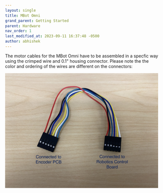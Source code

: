 ```yaml
---
layout: single
title: MBot Omni
grand_parent: Getting Started
parent: Hardware
nav_order: 1
last_modified_at: 2023-09-11 16:37:48 -0500
author: abhishek
---
```


The motor cables for the MBot Omni have to be assembled in a specfic way using the crimped wire and 0.1" housing connector. Please note the the color and ordering of the wires are different on the connectors:


 <a class="image-link" href="/assets/images/hardware/omni/bottomPlate/3.jpg">
    <img src="/assets/images/hardware/omni/motorcableomni.jpg" alt="" style="max-width:500px;"/>
    </a>
